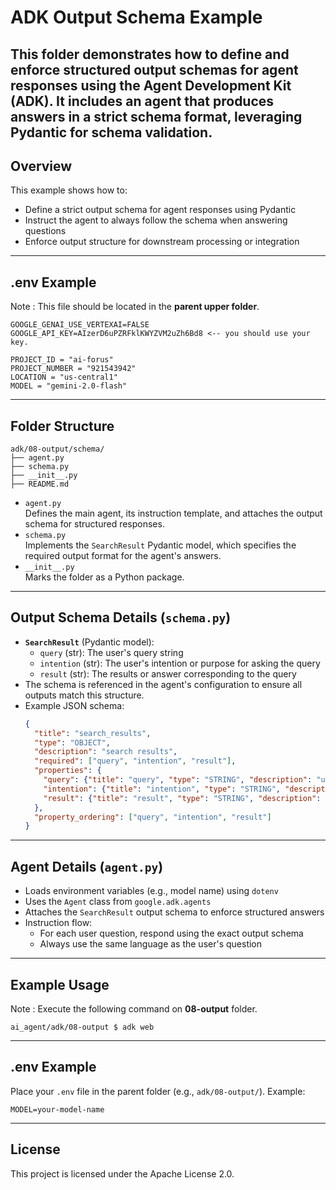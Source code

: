 # ADK Output Schema Example

This folder demonstrates how to define and enforce structured output schemas for agent responses using the Agent Development Kit (ADK). It includes an agent that produces answers in a strict schema format, leveraging Pydantic for schema validation.
---

## Overview

This example shows how to:
- Define a strict output schema for agent responses using Pydantic
- Instruct the agent to always follow the schema when answering questions
- Enforce output structure for downstream processing or integration

---

## .env Example

Note : This file should be located in the **parent upper folder**.

```
GOOGLE_GENAI_USE_VERTEXAI=FALSE
GOOGLE_API_KEY=AIzerD6uPZRFklKWYZVM2uZh6Bd8 <-- you should use your key.

PROJECT_ID = "ai-forus"
PROJECT_NUMBER = "921543942"
LOCATION = "us-central1"
MODEL = "gemini-2.0-flash"

```
---
## Folder Structure

```
adk/08-output/schema/
├── agent.py
├── schema.py
├── __init__.py
├── README.md
```

- `agent.py`  
  Defines the main agent, its instruction template, and attaches the output schema for structured responses.
- `schema.py`  
  Implements the `SearchResult` Pydantic model, which specifies the required output format for the agent's answers.
- `__init__.py`  
  Marks the folder as a Python package.

---

## Output Schema Details (`schema.py`)

- **`SearchResult`** (Pydantic model):
  - `query` (str): The user's query string
  - `intention` (str): The user's intention or purpose for asking the query
  - `result` (str): The results or answer corresponding to the query
- The schema is referenced in the agent's configuration to ensure all outputs match this structure.
- Example JSON schema:
  ```json
  {
    "title": "search_results",
    "type": "OBJECT",
    "description": "search results",
    "required": ["query", "intention", "result"],
    "properties": {
      "query": {"title": "query", "type": "STRING", "description": "user's query"},
      "intention": {"title": "intention", "type": "STRING", "description": "user's intention to ask"},
      "result": {"title": "result", "type": "STRING", "description": "results"}
    },
    "property_ordering": ["query", "intention", "result"]
  }
  ```

---

## Agent Details (`agent.py`)

- Loads environment variables (e.g., model name) using `dotenv`
- Uses the `Agent` class from `google.adk.agents`
- Attaches the `SearchResult` output schema to enforce structured answers
- Instruction flow:
  - For each user question, respond using the exact output schema
  - Always use the same language as the user's question

---
## Example Usage
Note : Execute the following command on **08-output** folder. 

```
ai_agent/adk/08-output $ adk web
```
---

## .env Example

Place your `.env` file in the parent folder (e.g., `adk/08-output/`). Example:
```
MODEL=your-model-name
```

---

## License

This project is licensed under the Apache License 2.0.
